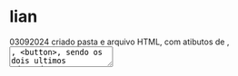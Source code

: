 # lian
03092024 criado pasta e arquivo HTML, com atibutos de <label>, <textarea>, <button>, sendo os dois ultimos adaptados a ARIA.
